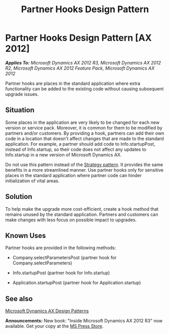 ﻿---
title: Partner Hooks Design Pattern
TOCTitle: Partner Hooks
ms:assetid: 1d8b3be3-aafe-491c-aa97-376854d41ff8
ms:mtpsurl: https://msdn.microsoft.com/en-us/library/Aa557129(v=AX.60)
ms:contentKeyID: 35241473
ms.date: 05/18/2015
mtps_version: v=AX.60
---

# Partner Hooks Design Pattern [AX 2012]


_**Applies To:** Microsoft Dynamics AX 2012 R3, Microsoft Dynamics AX 2012 R2, Microsoft Dynamics AX 2012 Feature Pack, Microsoft Dynamics AX 2012_

Partner hooks are places in the standard application where extra functionality can be added to the existing code without causing subsequent upgrade issues.

## Situation

Some places in the application are very likely to be changed for each new version or service pack. Moreover, it is common for them to be modified by partners and/or customers. By providing a hook, partners can add their own code in a location that doesn't affect changes that are made to the standard application. For example, a partner should add code to Info.startupPost, instead of Info.startup, so their code does not affect any updates to Info.startup in a new version of Microsoft Dynamics AX.

Do not use this pattern instead of the [Strategy pattern](strategy-class-design-pattern.md). It provides the same benefits in a more streamlined manner. Use partner hooks only for sensitive places in the standard application where partner code can hinder initialization of vital areas.

## Solution

To help make the upgrade more cost-efficient, create a hook method that remains unused by the standard application. Partners and customers can make changes with less focus on possible impact to upgrades.

## Known Uses

Partner hooks are provided in the following methods:

  - Company.selectParametersPost (partner hook for Company.selectParameters)

  - Info.startupPost (partner hook for Info.startup)

  - Application.startupPost (partner hook for Application.startup)

## See also

[Microsoft Dynamics AX Design Patterns](microsoft-dynamics-ax-design-patterns.md)

  
**Announcements:** New book: "Inside Microsoft Dynamics AX 2012 R3" now available. Get your copy at the [MS Press Store](https://www.microsoftpressstore.com/store/inside-microsoft-dynamics-ax-2012-r3-9780735685109).

